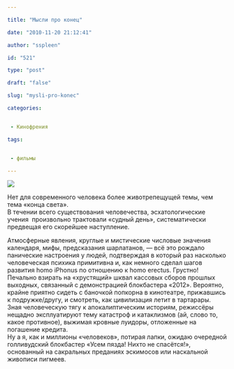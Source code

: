 ```yaml
---

title: "Мысли про конец"

date: "2010-11-20 21:12:41"

author: "sspleen"

id: "521"

type: "post"

draft: "false"

slug: "mysli-pro-konec"

categories:


 - Кинофрения

tags:


 - фильмы

---
```

[![](/uploads/2012/05/2012.jpg)](/2010/11/mysli-pro-konec/attachment/2012/)  
  
Нет для современного человека более животрепещущей темы, чем тема «конца света».  
В течении всего существования человечества, эсхатологические учения  произвольно трактовали «судный день», систематически предвещая его скорейшее наступление.  
  
Атмосферные явления, круглые и мистические числовые значения календаря, мифы, предсказания шарлатанов, — всё это рождало панические настроения у людей, подтверждая в который раз насколько человеческая психика примитивна и, как немного сделал шагов развития homo iPhonus по отношению к homo erectus. Грустно!  
Печально взирать на «хрустящий» шквал кассовых сборов прошлых выходных, связанный с демонстрацией блокбастера «2012». Вероятно, крайне приятно сидеть с баночкой попкорна в кинотеатре, прижавшись к подружке/другу, и смотреть, как цивилизация летит в тартарары.  
Зная человеческую тягу к апокалиптическим историям, режиссёры нещадно эксплуатируют тему катастроф и катаклизмов (ай, слово то, какое противное), выжимая кровные луидоры, отложенные на погашение кредита.  
Ну а я, как и миллионы «человеков», потирая лапки, ожидаю очередной голливудский блокбастер «Усем пязда! Нихто не спасётся!», основанный на сакральных преданиях эскимосов или наскальной живописи пигмеев.
